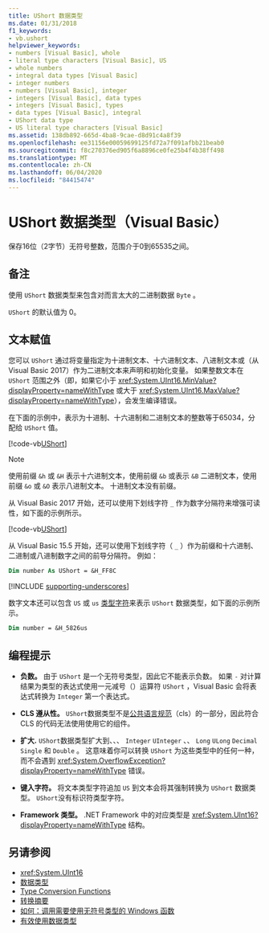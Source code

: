 ```yaml
---
title: UShort 数据类型
ms.date: 01/31/2018
f1_keywords:
- vb.ushort
helpviewer_keywords:
- numbers [Visual Basic], whole
- literal type characters [Visual Basic], US
- whole numbers
- integral data types [Visual Basic]
- integer numbers
- numbers [Visual Basic], integer
- integers [Visual Basic], data types
- integers [Visual Basic], types
- data types [Visual Basic], integral
- UShort data type
- US literal type characters [Visual Basic]
ms.assetid: 138db892-665d-4ba8-9cae-d8d91c4a8f39
ms.openlocfilehash: ee31156e00059699125fd72a7f091afbb21beab0
ms.sourcegitcommit: f8c270376ed905f6a8896ce0fe25b4f4b38ff498
ms.translationtype: MT
ms.contentlocale: zh-CN
ms.lasthandoff: 06/04/2020
ms.locfileid: "84415474"
---
```

# <a name="ushort-data-type-visual-basic"></a>UShort 数据类型（Visual Basic）

保存16位（2字节）无符号整数，范围介于0到65535之间。  
  
## <a name="remarks"></a>备注

 使用 `UShort` 数据类型来包含对而言太大的二进制数据 `Byte` 。  
  
 `UShort` 的默认值为 0。  

## <a name="literal-assignments"></a>文本赋值

您可以 `UShort` 通过将变量指定为十进制文本、十六进制文本、八进制文本或（从 Visual Basic 2017）作为二进制文本来声明和初始化变量。 如果整数文本在 `UShort` 范围之外（即，如果它小于 <xref:System.UInt16.MinValue?displayProperty=nameWithType> 或大于 <xref:System.UInt16.MaxValue?displayProperty=nameWithType>），会发生编译错误。

在下面的示例中，表示为十进制、十六进制和二进制文本的整数等于65034，分配给 `UShort` 值。
  
[!code-vb[UShort](../../../../samples/snippets/visualbasic/language-reference/data-types/numeric-literals.vb#UShort)]

> [!NOTE]
> 使用前缀 `&h` 或 `&H` 表示十六进制文本，使用前缀 `&b` 或表示 `&B` 二进制文本，使用前缀 `&o` 或 `&O` 表示八进制文本。 十进制文本没有前缀。

从 Visual Basic 2017 开始，还可以使用下划线字符 `_` 作为数字分隔符来增强可读性，如下面的示例所示。

[!code-vb[UShort](../../../../samples/snippets/visualbasic/language-reference/data-types/numeric-literals.vb#UShortS)]

从 Visual Basic 15.5 开始，还可以使用下划线字符（ `_` ）作为前缀和十六进制、二进制或八进制数字之间的前导分隔符。 例如：

```vb
Dim number As UShort = &H_FF8C
```

[!INCLUDE [supporting-underscores](../../../../includes/vb-separator-langversion.md)]

数字文本还可以包含 `US` 或 `us` [类型字符](../../programming-guide/language-features/data-types/type-characters.md)来表示 `UShort` 数据类型，如下面的示例所示。

```vb
Dim number = &H_5826us
```

## <a name="programming-tips"></a>编程提示
  
- **负数。** 由于 `UShort` 是一个无符号类型，因此它不能表示负数。 如果 `-` 对计算结果为类型的表达式使用一元减号（）运算符 `UShort` ，Visual Basic 会将表达式转换为 `Integer` 第一个表达式。  
  
- **CLS 遵从性。** `UShort`数据类型不是[公共语言规范](https://www.ecma-international.org/publications/standards/Ecma-335.htm)（cls）的一部分，因此符合 CLS 的代码无法使用使用它的组件。
  
- **扩大.** `UShort`数据类型扩大到、、、 `Integer` `UInteger` 、、 `Long` `ULong` `Decimal` `Single` 和 `Double` 。 这意味着你可以转换 `UShort` 为这些类型中的任何一种，而不会遇到 <xref:System.OverflowException?displayProperty=nameWithType> 错误。  
  
- **键入字符。** 将文本类型字符追加 `US` 到文本会将其强制转换为 `UShort` 数据类型。 `UShort`没有标识符类型字符。  
  
- **Framework 类型。** .NET Framework 中的对应类型是 <xref:System.UInt16?displayProperty=nameWithType> 结构。  
  
## <a name="see-also"></a>另请参阅

- <xref:System.UInt16>
- [数据类型](index.md)
- [Type Conversion Functions](../functions/type-conversion-functions.md)
- [转换摘要](../keywords/conversion-summary.md)
- [如何：调用需要使用无符号类型的 Windows 函数](../../programming-guide/com-interop/how-to-call-a-windows-function-that-takes-unsigned-types.md)
- [有效使用数据类型](../../programming-guide/language-features/data-types/efficient-use-of-data-types.md)
